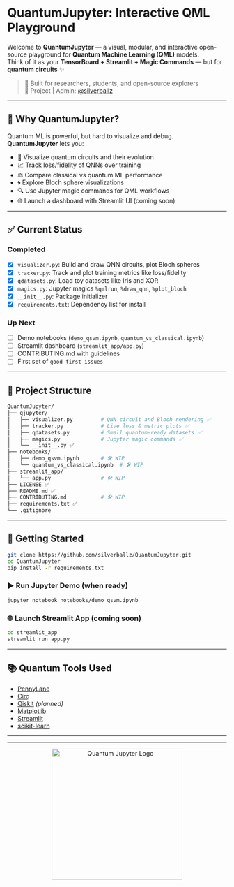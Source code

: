 # QuantumJupyter: Interactive QML Playground

Welcome to **QuantumJupyter** — a visual, modular, and interactive open-source playground for **Quantum Machine Learning (QML)** models.  
Think of it as your **TensorBoard + Streamlit + Magic Commands** — but for **quantum circuits** ✨

> 🎯 Built for researchers, students, and open-source explorers  
> 🚀  Project | Admin: [@silverballz](https://github.com/silverballz)

---

## 🧠 Why QuantumJupyter?

Quantum ML is powerful, but hard to visualize and debug.  
**QuantumJupyter** lets you:
- 🧱 Visualize quantum circuits and their evolution
- 📈 Track loss/fidelity of QNNs over training
- ⚖️ Compare classical vs quantum ML performance
- 🌀 Explore Bloch sphere visualizations
- 🔍 Use Jupyter magic commands for QML workflows
- 🌐 Launch a dashboard with Streamlit UI (coming soon)

---

## ✅ Current Status

### Completed
- [x] `visualizer.py`: Build and draw QNN circuits, plot Bloch spheres
- [x] `tracker.py`: Track and plot training metrics like loss/fidelity
- [x] `qdatasets.py`: Load toy datasets like Iris and XOR
- [x] `magics.py`: Jupyter magics `%qmlrun`, `%draw_qnn`, `%plot_bloch`
- [x] `__init__.py`: Package initializer
- [x] `requirements.txt`: Dependency list for install

### Up Next
- [ ] Demo notebooks (`demo_qsvm.ipynb`, `quantum_vs_classical.ipynb`)
- [ ] Streamlit dashboard (`streamlit_app/app.py`)
- [ ] CONTRIBUTING.md with guidelines
- [ ] First set of `good first issues`

---

## 📁 Project Structure

```bash
QuantumJupyter/
├── qjupyter/
│   ├── visualizer.py         # QNN circuit and Bloch rendering ✅
│   ├── tracker.py            # Live loss & metric plots ✅
│   ├── qdatasets.py          # Small quantum-ready datasets ✅
│   ├── magics.py             # Jupyter magic commands ✅
│   └── __init__.py ✅
├── notebooks/
│   ├── demo_qsvm.ipynb       # 🛠️ WIP
│   └── quantum_vs_classical.ipynb  # 🛠️ WIP
├── streamlit_app/
│   └── app.py                # 🛠️ WIP
├── LICENSE ✅
├── README.md ✅
├── CONTRIBUTING.md           # 🛠️ WIP
├── requirements.txt ✅
└── .gitignore
```

---

## 🚀 Getting Started

```bash
git clone https://github.com/silverballz/QuantumJupyter.git
cd QuantumJupyter
pip install -r requirements.txt
```

### ▶️ Run Jupyter Demo (when ready)
```bash
jupyter notebook notebooks/demo_qsvm.ipynb
```

### 🌐 Launch Streamlit App (coming soon)
```bash
cd streamlit_app
streamlit run app.py
```

---

## 📚 Quantum Tools Used

- [PennyLane](https://pennylane.ai/)
- [Cirq](https://quantumai.google/cirq)
- [Qiskit](https://qiskit.org/) *(planned)*
- [Matplotlib](https://matplotlib.org/)
- [Streamlit](https://streamlit.io/)
- [scikit-learn](https://scikit-learn.org/)

---


---

<p align="center">
  <img src="https://raw.githubusercontent.com/silverballz/QuantumJupyter/main/assets/quantum_wave.png" width="300px" alt="Quantum Jupyter Logo"/>
</p>
